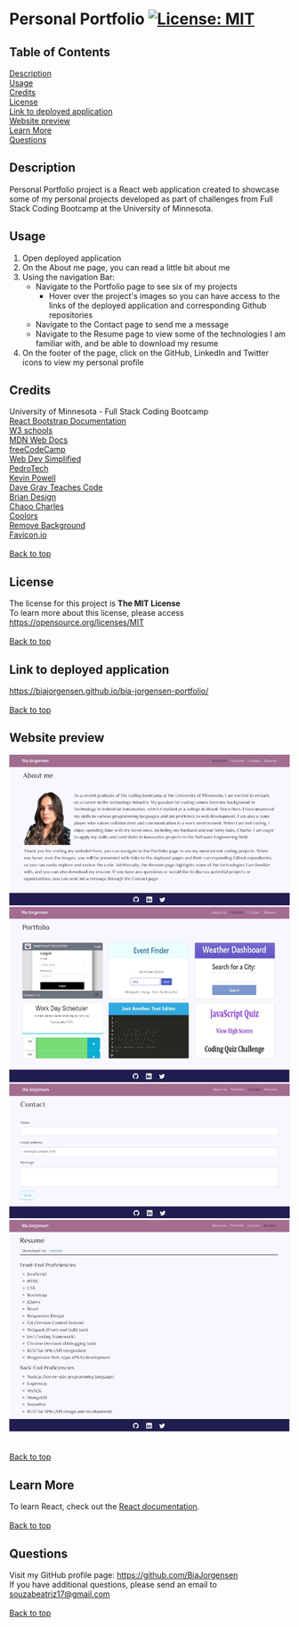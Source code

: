 # Personal Portfolio [![License: MIT](https://img.shields.io/badge/License-MIT-yellow.svg)](https://opensource.org/licenses/MIT)

## Table of Contents
  [Description](#description)<br>
  [Usage](#usage)<br>
  [Credits](#credits)<br>
  [License](#license)<br>
  [Link to deployed application](#link-to-deployed-application)<br>
  [Website preview](#website-preview)<br>
  [Learn More](#learn-more)<br>
  [Questions](#questions)

## Description
Personal Portfolio project is a React web application created to showcase some of my personal projects developed as part of challenges from Full Stack Coding Bootcamp at the University of Minnesota.

## Usage

1. Open deployed application
1. On the About me page, you can read a little bit about me
1. Using the navigation Bar:
    * Navigate to the Portfolio page to see six of my projects
        * Hover over the project's images so you can have access to the links of the deployed application and corresponding Github repositories 
    * Navigate to  the Contact page to send me a message
    * Navigate to the Resume page to view some of the technologies I am familiar with, and be able to download my resume
1. On the footer of the page, click on the GitHub, LinkedIn and Twitter icons to view my personal profile
 
## Credits

University of Minnesota - Full Stack Coding Bootcamp<br>
[React Bootstrap Documentation](https://react-bootstrap.netlify.app/)<br>
[W3 schools](https://www.w3schools.com/)<br>
[MDN Web Docs](https://developer.mozilla.org/en-US/)<br>
[freeCodeCamp](https://www.freecodecamp.org/)<br>
[Web Dev Simplified](https://www.youtube.com/@WebDevSimplified)<br>
[PedroTech](https://www.youtube.com/@PedroTechnologies)<br>
[Kevin Powell](https://www.youtube.com/@KevinPowell)<br>
[Dave Gray Teaches Code](https://www.youtube.com/@DaveGrayTeachesCode)<br>
[Brian Design](https://www.youtube.com/@briandesign)<br>
[Chaoo Charles](https://www.youtube.com/@ChaooCharles)<br>
[Coolors](https://coolors.co/)<br>
[Remove Background](https://www.remove.bg/)<br>
[Favicon.io](https://favicon.io/)
<br><br>
[Back to top](#personal-portfolio-)

## License

The license for this project is **The MIT License**<br>
To learn more about this license, please access https://opensource.org/licenses/MIT
<br><br>
[Back to top](#personal-portfolio-)

## Link to deployed application

https://biajorgensen.github.io/bia-jorgensen-portfolio/
<br><br>
[Back to top](#personal-portfolio-)

## Website preview

<kbd>![personal-portfolio-Homepage](./assets/screenshots/main-page.JPG)</kbd><br>
<kbd>![personal-portfolio-Portfolio](./assets/screenshots/portfolio-page.JPG)</kbd><br>
<kbd>![personal-portfolio-Contact](./assets/screenshots/contact-page.JPG)</kbd><br>
<kbd>![personal-portfolio-Resume](./assets/screenshots/resume-page.JPG)</kbd><br>
<br><br>
[Back to top](#personal-portfolio-)

## Learn More

To learn React, check out the [React documentation](https://reactjs.org/).
<br><br>
[Back to top](#personal-portfolio-)

## Questions
Visit my GitHub profile page: https://github.com/BiaJorgensen<br>
If you have additional questions, please send an email to souzabeatriz17@gmail.com
<br><br>
[Back to top](#personal-portfolio-)